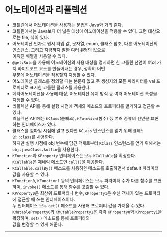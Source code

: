# 어노테이션과 리플렉션

- 코틀린에서 어노테이션을 사용하는 문법은 Java와 거의 같다.
- 코틀린에서는 Java보다 더 넓은 대상에 어노테이션을 적용할 수 있다. 그런 대상으로는 file, 식이 있다.
- 어노테이션 인자로 원시 타입 값, 문자열, enum, 클래스 참조, 다른 어노테이션의 인스턴스, 그리고 지금까지 말한 여러 유형의 값으로  
  이뤄진 배열을 사용할 수 있다.
- `@get:Rule`을 사용해 어노테이션의 사용 대상을 명시하면 한 코틀린 선언이 여러 가지 바이트코드 요소를 만들어내는 경우, 정확히 어떤  
  부분에 어노테이션을 적용할지 지정할 수 있다.
- 어노테이션 클래스를 정의할 때는 본문이 없고 주 생성자의 모든 파라미터를 val 프로퍼티로 표시한 코틀린 클래스를 사용한다.
- 메타어노테이션을 사용해 대상, 어노테이션 유지 방식 등 여러 어노테이션 특성을 지정할 수 있다.
- 리플렉션 API를 통해 실행 시점에 객체의 메소드와 프로퍼티를 열거하고 접근할 수 있다.  
  리플렉션 API에는 `KClass`(클래스), `KFunction`(함수) 등 여러 종류의 선언을 표현하는 인터페이스가 있다.
- 클래스를 컴파일 시점에 알고 있다면 `KClass` 인스턴스를 얻기 위해 `클래스명::class`를 사용한다.  
  하지만 실행 시점에 obj 변수에 담긴 객체로부터 `KClass` 인스턴스를 얻기 위해서는 `obj.javaClass.kotlin`을 사용한다.
- `KFunction`과 `KProperty` 인터페이스는 모두 `KCallable`을 확장한다.  
  `KCallable`은 제네릭 메소드인 `call()`을 제공한다.
- `KCallable.callBy()` 메소드를 사용하면 메소드를 호출하면서 default 파라미터 값을 사용할 수 있다.
- `KFunction0`, `KFunction1` 등의 인터페이스는 모두 파라미터 수가 다른 함수를 표현하며, `invoke()` 메소드를 통해 함수를 호출할 수 있다.
- `KProperty0`은 최상위 프로퍼티나 변수, `KProperty1`은 수신 객체가 있는 프로퍼티에 접근할 때 쓰는 인터페이스이다.  
  두 인터페이스 모두 `get()` 메소드를 사용해 프로퍼티 값을 가져올 수 있다.  
  `KMutableProperty0`와 `KMutableProperty1`은 각각 `KProperty0`와 `KProperty1`을 확장하며, `set()` 메소드를 통해 프로퍼티의  
  값을 변경할 수 있게 해준다.

---
